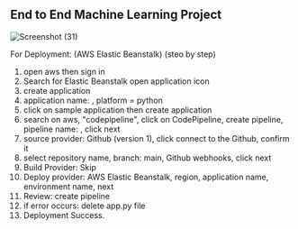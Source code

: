 ## End to End Machine Learning Project 



![Screenshot (31)](https://user-images.githubusercontent.com/117899107/236662915-b1bbd1db-3cbc-444a-a9b8-d4f7b1443dfd.png)

For Deployment: (AWS Elastic Beanstalk) (steo by step)
1. open aws then sign in
2. Search for Elastic Beanstalk open application icon
3. create application
4. application name: , platform = python
5. click on sample application then create application
6. search on aws, "codepipeline", click on CodePipeline, create pipeline, pipeline name: , click next
7. source provider: Github (version 1), click connect to the Github, confirm it
8. select repository name, branch: main, Github webhooks, click next
9. Build Provider: Skip
10. Deploy provider: AWS Elastic Beanstalk, region, application name, environment name, next
11. Review: create pipeline
12. if error occurs: delete app.py file
13. Deployment Success.
